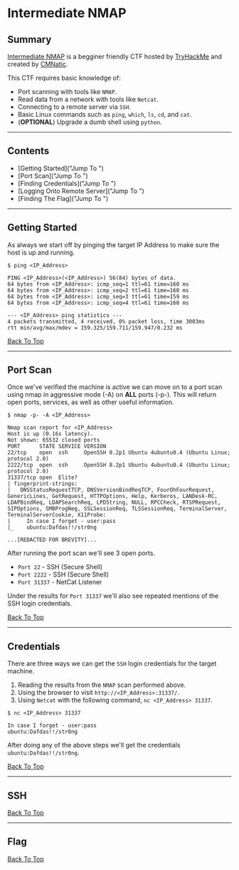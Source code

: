 # Intermediate NMAP

## Summary

[Intermediate NMAP](https://tryhackme.com/room/intermediatenmap "Intermediate NMAP Room On TryHackMe") is a begginer friendly CTF hosted by [TryHackMe](https://tryhackme.com/ "TryHackMe Official Website") and created by [CMNatic](https://github.com/CMNatic "CMNatic GitHub Page").

This CTF requires basic knowledge of:

* Port scanning with tools like ```NMAP```.
* Read data from a network with tools like ```Netcat```.
* Connecting to a remote server via ```SSH```.
* Basic Linux commands such as ```ping```, ```which```, ```ls```, ```cd```, and ```cat```.
* (**OPTIONAL**) Upgrade a dumb shell using ```python```.

---

## Contents

* [Getting Started]("Jump To ")
* [Port Scan]("Jump To ")
* [Finding Credentials]("Jump To ")
* [Logging Onto Remote Server]("Jump To ")
* [Finding The Flag]("Jump To ")

---

## Getting Started

As always we start off by pinging the target IP Address to make sure the host is up and running.

```
$ ping <IP_Address>

PING <IP_Address>(<IP_Address>) 56(84) bytes of data.
64 bytes from <IP_Address>: icmp_seq=1 ttl=61 time=160 ms
64 bytes from <IP_Address>: icmp_seq=2 ttl=61 time=160 ms
64 bytes from <IP_Address>: icmp_seq=3 ttl=61 time=159 ms
64 bytes from <IP_Address>: icmp_seq=4 ttl=61 time=160 ms

--- <IP_Address> ping statistics ---
4 packets transmitted, 4 received, 0% packet loss, time 3003ms
rtt min/avg/max/mdev = 159.325/159.711/159.947/0.232 ms
```

[Back To Top](#intermediate-nmap "Jump To Top")

---

## Port Scan

Once we've verified the machine is active we can move on to a port scan using nmap in aggressive mode (-A) on **ALL** ports (-p-). This will return open ports, services, as well as other useful information.

```
$ nmap -p- -A <IP_Address>

Nmap scan report for <IP_Address>
Host is up (0.16s latency).
Not shown: 65532 closed ports
PORT      STATE SERVICE VERSION
22/tcp    open  ssh     OpenSSH 8.2p1 Ubuntu 4ubuntu0.4 (Ubuntu Linux; protocol 2.0)
2222/tcp  open  ssh     OpenSSH 8.2p1 Ubuntu 4ubuntu0.4 (Ubuntu Linux; protocol 2.0)
31337/tcp open  Elite?
| fingerprint-strings: 
|   DNSStatusRequestTCP, DNSVersionBindReqTCP, FourOhFourRequest, GenericLines, GetRequest, HTTPOptions, Help, Kerberos, LANDesk-RC, LDAPBindReq, LDAPSearchReq, LPDString, NULL, RPCCheck, RTSPRequest, SIPOptions, SMBProgNeg, SSLSessionReq, TLSSessionReq, TerminalServer, TerminalServerCookie, X11Probe: 
|     In case I forget - user:pass
|_    ubuntu:Dafdas!!/str0ng

...[REDACTED FOR BREVITY]...
```

After running the port scan we'll see 3 open ports.

* ```Port 22``` - SSH (Secure Shell)
* ```Port 2222``` - SSH (Secure Shell)
* ```Port 31337``` - NetCat Listener

Under the results for ```Port 31337``` we'll also see repeated mentions of the SSH login credentials.

[Back To Top](#intermediate-nmap "Jump To Top")

---

## Credentials

There are three ways we can get the ```SSH``` login credentials for the target machine.

1. Reading the results from the ```NMAP``` scan performed above.
2. Using the browser to visit ```http://<IP_Address>:31337/```.
3. Using ```Netcat``` with the following command, ```nc <IP_Address> 31337```.

```
$ nc <IP_Address> 31337

In case I forget - user:pass
ubuntu:Dafdas!!/str0ng
```

After doing any of the above steps we'll get the credentials ```ubuntu:Dafdas!!/str0ng```.

[Back To Top](#intermediate-nmap "Jump To Top")

---

## SSH



[Back To Top](#intermediate-nmap "Jump To Top")

---

## Flag



[Back To Top](#intermediate-nmap "Jump To Top")
